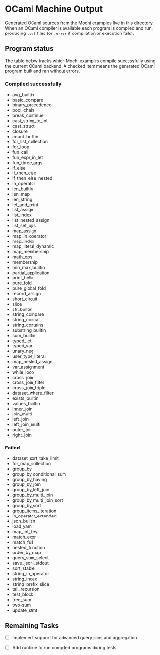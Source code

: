 # OCaml Machine Output

Generated OCaml sources from the Mochi examples live in this directory. When an OCaml compiler is available each program is compiled and run, producing `.out` files (or `.error` if compilation or execution fails).

## Program status

The table below tracks which Mochi examples compile successfully using the current OCaml backend. A checked item means the generated OCaml program built and ran without errors.


### Compiled successfully
- avg_builtin
- basic_compare
- binary_precedence
- bool_chain
- break_continue
- cast_string_to_int
- cast_struct
- closure
- count_builtin
- for_list_collection
- for_loop
- fun_call
- fun_expr_in_let
- fun_three_args
- if_else
- if_then_else
- if_then_else_nested
- in_operator
- len_builtin
- len_map
- len_string
- let_and_print
- list_assign
- list_index
- list_nested_assign
- list_set_ops
- map_assign
- map_in_operator
- map_index
- map_literal_dynamic
- map_membership
- math_ops
- membership
- min_max_builtin
- partial_application
- print_hello
- pure_fold
- pure_global_fold
- record_assign
- short_circuit
- slice
- str_builtin
- string_compare
- string_concat
- string_contains
- substring_builtin
- sum_builtin
- typed_let
- typed_var
- unary_neg
- user_type_literal
- map_nested_assign
- var_assignment
- while_loop
- cross_join
- cross_join_filter
- cross_join_triple
- dataset_where_filter
- exists_builtin
- values_builtin
- inner_join
- join_multi
- left_join
- left_join_multi
- outer_join
- right_join

### Failed
- dataset_sort_take_limit
- for_map_collection
- group_by
- group_by_conditional_sum
- group_by_having
- group_by_join
- group_by_left_join
- group_by_multi_join
- group_by_multi_join_sort
- group_by_sort
- group_items_iteration
- in_operator_extended
- json_builtin
- load_yaml
- map_int_key
- match_expr
- match_full
- nested_function
- order_by_map
- query_sum_select
- save_jsonl_stdout
- sort_stable
- string_in_operator
- string_index
- string_prefix_slice
- tail_recursion
- test_block
- tree_sum
- two-sum
- update_stmt


## Remaining Tasks
- [ ] Implement support for advanced query joins and aggregation.
- [ ] Add runtime to run compiled programs during tests.

